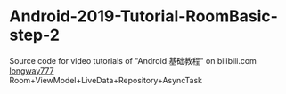 # Android-2019-Tutorial-RoomBasic-step-2
Source code for video tutorials of "Android 基础教程" on bilibili.com [longway777](https://space.bilibili.com/137860026)  
Room+ViewModel+LiveData+Repository+AsyncTask
